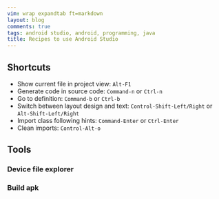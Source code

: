 ```yaml
---
vim: wrap expandtab ft=markdown
layout: blog
comments: true
tags: android studio, android, programming, java
title: Recipes to use Android Studio
---
```


## Shortcuts

  * Show current file in project view: `Alt-F1`
  * Generate code in source code: `Command-n` or `Ctrl-n`
  * Go to definition: `Command-b` or `Ctrl-b`
  * Switch between layout design and text: `Control-Shift-Left/Right` or `Alt-Shift-Left/Right`
  * Import class following hints: `Command-Enter` or `Ctrl-Enter`
  * Clean imports: `Control-Alt-o`

## Tools

### Device file explorer

### Build apk

